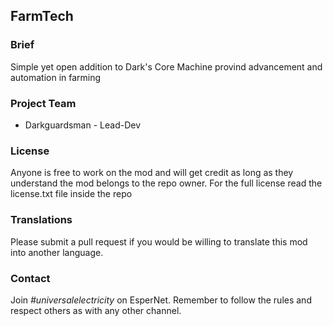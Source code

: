 ## FarmTech

### Brief
Simple yet open addition to Dark's Core Machine provind advancement and automation in farming

### Project Team
* Darkguardsman - Lead-Dev


### License
Anyone is free to work on the mod and will get credit as long as they understand the mod belongs to the repo owner.
For the full license read the license.txt file inside the repo

### Translations
Please submit a pull request if you would be willing to translate this mod into another language.

### Contact
Join *#universalelectricity* on EsperNet. Remember to follow the rules and respect others as with any other channel.
